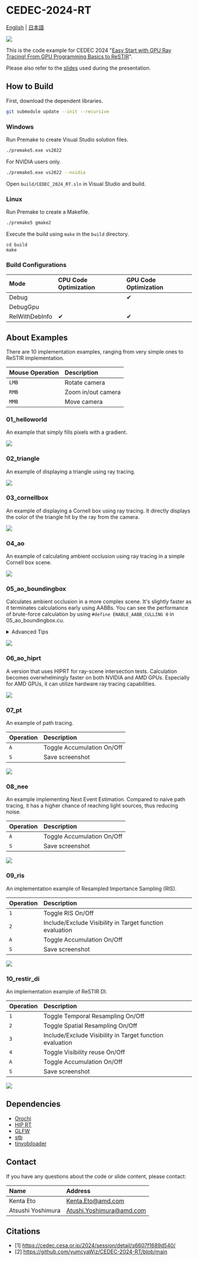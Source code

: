 # CEDEC-2024-RT

[English](https://github.com/yumcyaWiz/CEDEC-2024-RT/blob/main/README.md) | [日本語](https://github.com/yumcyaWiz/CEDEC-2024-RT/blob/main/README_JP.md)

![](img/10.png)

This is the code example for CEDEC 2024 "[Easy Start with GPU Ray Tracing! From GPU Programming Basics to ReSTIR](https://cedec.cesa.or.jp/2024/session/detail/s6607f1689d540/)".

Please also refer to the [slides](https://github.com/yumcyaWiz/CEDEC-2024-RT/blob/main/docs/CEDEC2024_RT.pdf) used during the presentation.

## How to Build

First, download the dependent libraries.

```bash
git submodule update --init --recursive
```

### Windows

Run Premake to create Visual Studio solution files.

```bash
./premake5.exe vs2022
```

For NVIDIA users only.

```bash
./premake5.exe vs2022 --nvidia
```

Open `build/CEDEC_2024_RT.sln` in Visual Studio and build.

### Linux

Run Premake to create a Makefile.

```bash
./premake5 gmake2
```

Execute the build using `make` in the `build` directory.

```
cd build
make
```

### Build Configurations

|Mode|CPU Code Optimization|GPU Code Optimization|
|:--|:--|:--|
|Debug||✔|
|DebugGpu|||
|RelWithDebInfo|✔|✔|

## About Examples

There are 10 implementation examples, ranging from very simple ones to ReSTIR implementation.

|Mouse Operation|Description|
|:--|:--|
|`LMB`|Rotate camera|
|`RMB`|Zoom in/out camera|
|`MMB`|Move camera|

### 01_helloworld

An example that simply fills pixels with a gradient.

![](img/1.png)

### 02_triangle

An example of displaying a triangle using ray tracing.

![](img/2.png)

### 03_cornellbox

An example of displaying a Cornell box using ray tracing. It directly displays the color of the triangle hit by the ray from the camera.

![](img/3.png)

### 04_ao

An example of calculating ambient occlusion using ray tracing in a simple Cornell box scene.

![](img/4.png)

### 05_ao_boundingbox

Calculates ambient occlusion in a more complex scene. It's slightly faster as it terminates calculations early using AABBs. You can see the performance of brute-force calculation by using `#define ENABLE_AABB_CULLING 0` in 05_ao_boundingbox.cu.

<details>

<summary>Advanced Tips</summary>

Using `#define ENABLE_AABB_WARP_LEVEL_CULLING 1` performs an additional level of hierarchical culling with AABBs that group 32 together.

</details>

![](img/5.png)

### 06_ao_hiprt

A version that uses HIPRT for ray-scene intersection tests. Calculation becomes overwhelmingly faster on both NVIDIA and AMD GPUs. Especially for AMD GPUs, it can utilize hardware ray tracing capabilities.

![](img/6.png)

### 07_pt

An example of path tracing.

|Operation|Description|
|:--|:--|
|`A`|Toggle Accumulation On/Off|
|`S`|Save screenshot|

![](img/7.png)

### 08_nee

An example implementing Next Event Estimation. Compared to naive path tracing, it has a higher chance of reaching light sources, thus reducing noise.

|Operation|Description|
|:--|:--|
|`A`|Toggle Accumulation On/Off|
|`S`|Save screenshot|

![](img/8.png)

### 09_ris

An implementation example of Resampled Importance Sampling (RIS).

|Operation|Description|
|:--|:--|
|`1`|Toggle RIS On/Off|
|`2`|Include/Exclude Visibility in Target function evaluation|
|`A`|Toggle Accumulation On/Off|
|`S`|Save screenshot|

![](img/9.png)

### 10_restir_di

An implementation example of ReSTIR DI.

|Operation|Description|
|:--|:--|
|`1`|Toggle Temporal Resampling On/Off|
|`2`|Toggle Spatial Resampling On/Off|
|`3`|Include/Exclude Visibility in Target function evaluation|
|`4`|Toggle Visibility reuse On/Off|
|`A`|Toggle Accumulation On/Off|
|`S`|Save screenshot|

![](img/10.png)

## Dependencies

* [Orochi](https://github.com/GPUOpen-LibrariesAndSDKs/Orochi)
* [HIP RT](https://gpuopen.com/hiprt/)
* [GLFW](https://www.glfw.org/)
* [stb](https://github.com/nothings/stb)
* [tinyobjloader](https://github.com/tinyobjloader/tinyobjloader)

## Contact

If you have any questions about the code or slide content, please contact:

|Name|Address|
|:--|:--|
|Kenta Eto|Kenta.Eto@amd.com|
|Atsushi Yoshimura|Atushi.Yoshimura@amd.com|

## Citations

* [1] https://cedec.cesa.or.jp/2024/session/detail/s6607f1689d540/
* [2] https://github.com/yumcyaWiz/CEDEC-2024-RT/blob/main